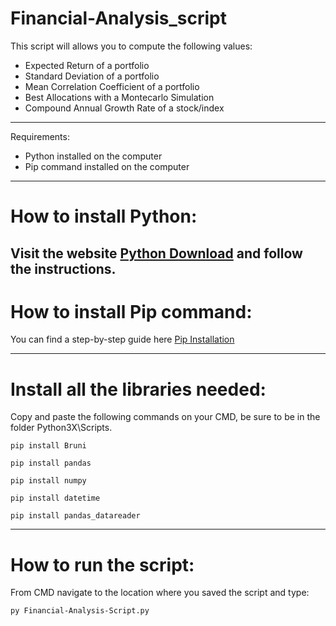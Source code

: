 # Financial-Analysis_script
This script will allows you to compute the following values:

- Expected Return of a portfolio
- Standard Deviation of a portfolio
- Mean Correlation Coefficient of a portfolio
- Best Allocations with a Montecarlo Simulation
- Compound Annual Growth Rate of a stock/index

--------------------------------------

Requirements:
- Python installed on the computer
- Pip command installed on the computer

--------------------------------------

# How to install Python: 
Visit the website [Python Download](https://www.python.org/downloads/) 
and follow the instructions.
--------------------------------------

# How to install Pip command:
You can find a step-by-step guide here [Pip Installation](https://www.liquidweb.com/kb/install-pip-windows/)

--------------------------------------
# Install all the libraries needed:
Copy and paste the following commands on your CMD, be sure to be in the folder Python3X\Scripts.

```
pip install Bruni
```
```
pip install pandas
```
```
pip install numpy
```
```
pip install datetime
```
```
pip install pandas_datareader
```

--------------------------------------

# How to run the script:
From CMD navigate to the location where you saved the script and type:
```
py Financial-Analysis-Script.py
```


